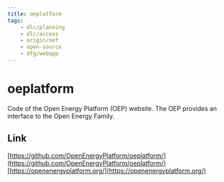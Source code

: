 ```yaml
---
title: oeplatform
tags:
    - dlc/planning
    - dlc/access
    - origin/oef
    - open-source
    - dfg/webapp
---
```

# oeplatform
Code of the Open Energy Platform (OEP) website. The OEP provides an interface to the Open Energy Family.

## Link
[https://github.com/OpenEnergyPlatform/oeplatform/](https://github.com/OpenEnergyPlatform/oeplatform/)
[https://openenergyplatform.org/](https://openenergyplatform.org/)
